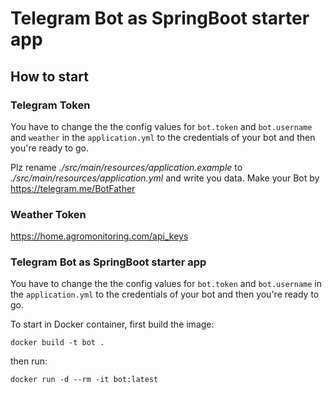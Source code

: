 # Telegram Bot as SpringBoot starter app


## How to start

###  Telegram Token

You have to change the the config values for `bot.token` and  `bot.username` and `weather` in the `application.yml` to the credentials of your bot and then 
you're ready to go.

Plz rename _./src/main/resources/application.example_ to _./src/main/resources/application.yml_ and write you data.
Make your Bot by https://telegram.me/BotFather

### Weather Token 
https://home.agromonitoring.com/api_keys


### Telegram Bot as SpringBoot starter app

You have to change the the config values for `bot.token` and  `bot.username` in the `application.yml` to the credentials of your bot and then 
you're ready to go.

To start in Docker container, first build the image:
```
docker build -t bot .
```
then run:
```
docker run -d --rm -it bot:latest
```
